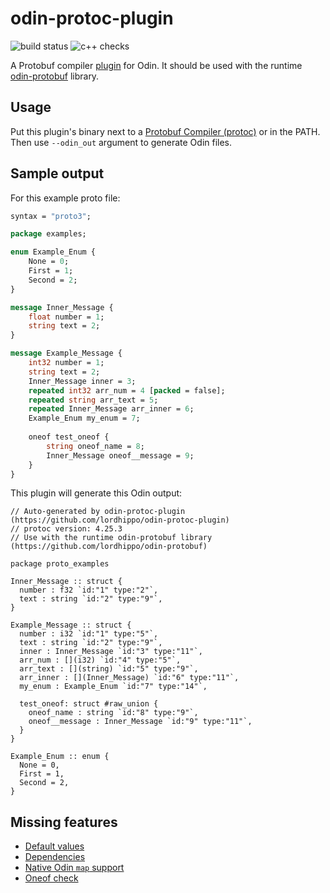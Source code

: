 # odin-protoc-plugin
![build status](https://github.com/lordhippo/odin-protoc-plugin/actions/workflows/build.yml/badge.svg)
![c++ checks](https://github.com/lordhippo/odin-protoc-plugin/actions/workflows/cpp-checks.yml/badge.svg)

A Protobuf compiler [plugin](https://protobuf.dev/reference/other/#plugins) for Odin. It should be used with the runtime [odin-protobuf](https://github.com/lordhippo/odin-protobuf) library.

## Usage
Put this plugin's binary next to a [Protobuf Compiler (protoc)](https://github.com/protocolbuffers/protobuf) or in the PATH. Then use `--odin_out` argument to generate Odin files.

## Sample output
For this example proto file:

```proto
syntax = "proto3";

package examples;

enum Example_Enum {
	None = 0;
	First = 1;
	Second = 2;
}

message Inner_Message {
	float number = 1;
	string text = 2;
}

message Example_Message {
	int32 number = 1;
	string text = 2;
	Inner_Message inner = 3;
	repeated int32 arr_num = 4 [packed = false];
	repeated string arr_text = 5;
	repeated Inner_Message arr_inner = 6;
	Example_Enum my_enum = 7;
	
	oneof test_oneof {
		string oneof_name = 8;
		Inner_Message oneof__message = 9;
	}
}

```

This plugin will generate this Odin output:
```odin
// Auto-generated by odin-protoc-plugin (https://github.com/lordhippo/odin-protoc-plugin)
// protoc version: 4.25.3
// Use with the runtime odin-protobuf library (https://github.com/lordhippo/odin-protobuf)

package proto_examples

Inner_Message :: struct {
  number : f32 `id:"1" type:"2"`,
  text : string `id:"2" type:"9"`,
}

Example_Message :: struct {
  number : i32 `id:"1" type:"5"`,
  text : string `id:"2" type:"9"`,
  inner : Inner_Message `id:"3" type:"11"`,
  arr_num : [](i32) `id:"4" type:"5"`,
  arr_text : [](string) `id:"5" type:"9"`,
  arr_inner : [](Inner_Message) `id:"6" type:"11"`,
  my_enum : Example_Enum `id:"7" type:"14"`,

  test_oneof: struct #raw_union {
    oneof_name : string `id:"8" type:"9"`,
    oneof__message : Inner_Message `id:"9" type:"11"`,
  }
}

Example_Enum :: enum {
  None = 0,
  First = 1,
  Second = 2,
}

```

## Missing features
- [Default values](https://github.com/lordhippo/odin-protoc-plugin/issues/5)
- [Dependencies](https://github.com/lordhippo/odin-protoc-plugin/issues/7)
- [Native Odin `map` support](https://github.com/lordhippo/odin-protoc-plugin/issues/3)
- [Oneof check](https://github.com/lordhippo/odin-protoc-plugin)
